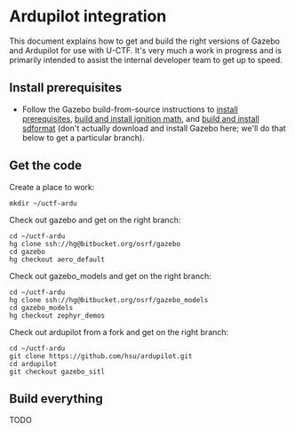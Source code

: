 # Ardupilot integration

This document explains how to get and build the right versions of Gazebo and Ardupilot for use with U-CTF.
It's very much a work in progress and is primarily intended to assist the internal developer team to get up to speed.

## Install prerequisites

* Follow the Gazebo build-from-source instructions to [install prerequisites](http://gazebosim.org/tutorials?tut=install_from_source&cat=install#InstallRequiredDependencies), [build and install ignition math](http://gazebosim.org/tutorials?tut=install_from_source&cat=install#BuildAndInstallignitionmath), and [build and install sdformat](http://gazebosim.org/tutorials?tut=install_from_source&cat=install#BuildAndInstallSDFormat) (don't actually download and install Gazebo here; we'll do that below to get a particular branch).

## Get the code

Create a place to work:
~~~
mkdir ~/uctf-ardu
~~~

Check out gazebo and get on the right branch:
~~~
cd ~/uctf-ardu
hg clone ssh://hg@bitbucket.org/osrf/gazebo
cd gazebo
hg checkout aero_default
~~~

Check out gazebo_models and get on the right branch:
~~~
cd ~/uctf-ardu
hg clone ssh://hg@bitbucket.org/osrf/gazebo_models
cd gazebo_models
hg checkout zephyr_demos
~~~

Check out ardupilot from a fork and get on the right branch:
~~~
cd ~/uctf-ardu
git clone https://github.com/hsu/ardupilot.git
cd ardupilot
git checkout gazebo_sitl
~~~

## Build everything

TODO

